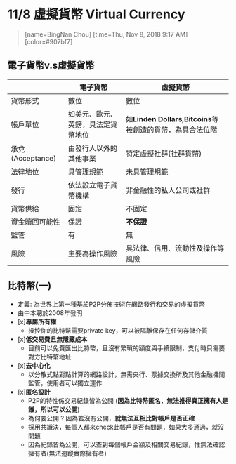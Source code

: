 11/8 虛擬貨幣 Virtual Currency
===
> [name=BingNan Chou] [time=Thu, Nov 8, 2018 9:17 AM] [color=#907bf7]

電子貨幣v.s虛擬貨幣
---
||電子貨幣|虛擬貨幣
|---|---|---
|貨幣形式|數位|數位
|帳戶單位|如美元、歐元、英鎊，具法定貨幣地位|如**Linden Dollars,Bitcoins**等被創造的貨幣，為具合法位階
|承兌(Acceptance)|由發行人以外的其他事業|特定虛擬社群(社群貨幣)
|法律地位|具管理規範|未具管理規範
|發行|依法設立電子貨幣機構|非金融性的私人公司或社群
|貨幣供給|固定|不固定
|資金贖回可能性|保證|**不保證**
|監管|有|無
|風險|主要為操作風險|具法律、信用、流動性及操作等風險

比特幣(一)
---
- 定義: 為世界上第一種基於P2P分佈技術在網路發行和交易的虛擬貨幣
- 由中本聰於2008年發明
- [x]**專屬所有權**
    - 操控你的比特幣需要private key，可以被隔離保存在任何存儲介質
- [x]**低交易費且無隱藏成本**
    - 目前可以免費匯出比特幣，且沒有繁瑣的額度與手續限制，支付時只需要對方比特幣地址
- [x]**去中心化**
    - 以分散式點對點計算的網路設計，無需央行、票據交換所及其他金融機關監管，使用者可以獨立運作
- [x]**匿名設計**
    - P2P的特性係交易紀錄皆為公開 (**因為比特幣匿名，無法推得真正擁有人是誰，所以可以公開**)
    - 為何要公開 ? 因為若沒有公開，**就無法互相比對帳戶是否正確**
    - 採用共識決，每個人都來check此帳戶是否有問題，如果大多通過，就沒問題
    - 因為紀錄皆為公開，可以查到每個帳戶金額及相關交易紀錄，惟無法確認擁有者(無法追蹤實際擁有者)







